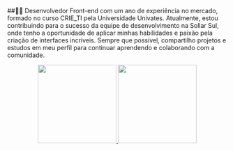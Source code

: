 ##👨‍💻 Desenvolvedor Front-end com um ano de experiência no mercado, formado no curso CRIE_TI pela Universidade Univates. Atualmente, estou contribuindo para o sucesso da equipe de desenvolvimento na Sollar Sul, onde tenho a oportunidade de aplicar minhas habilidades e paixão pela criação de interfaces incríveis. Sempre que possível, compartilho projetos e estudos em meu perfil para continuar aprendendo e colaborando com a comunidade.

<div align="center">
  <a href="https://github.com/AlvaroRCardoso">
  <img height="180em" src="https://github-readme-stats.vercel.app/api?username=AlvaroRCardoso&show_icons=true&theme=dark&include_all_commits=true&count_private=true"/>
  <img height="180em" src="https://github-readme-stats.vercel.app/api/top-langs/?username=AlvaroRCardoso&layout=compact&langs_count=7&theme=dark"/>
</div>
